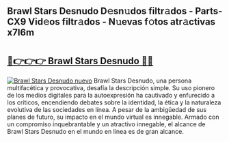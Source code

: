 ## Brawl Stars Desnudo D𝚎sn𝚞dos filtr𝚊dos - Parts-CX9 Vid𝚎os filtr𝚊dos - N𝚞evas f𝚘tos atr𝚊ctivas x7I6m

# <h2><a href="http://mb54cb.tromn.icu/?c=Brawl+Stars+Desnudo">🔗👉👉👉 Brawl Stars Desnudo 🔗🔗</a></h2>

[![Brawl Stars Desnudo nuevo](https://i.imgur.com/pEAQMta.gif)](http://mb54cb.tromn.icu/?c=Brawl+Stars+Desnudo)
Brawl Stars Desnudo, una persona multifacética y provocativa, desafía la descripción simple. Su uso pionero de los medios digitales para la autoexpresión ha cautivado y enfurecido a los críticos, encendiendo debates sobre la identidad, la ética y la naturaleza evolutiva de las sociedades en línea. A pesar de la ambigüedad de sus planes de futuro, su impacto en el mundo virtual es innegable. Armado con un compromiso inquebrantable y un atractivo innegable, el alcance de Brawl Stars Desnudo en el mundo en línea es de gran alcance.
